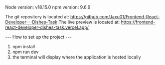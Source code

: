 Node version: v18.15.0
npm version: 9.6.6

The git repository is located at: https://github.com/Jaxu01/Frontend-React-Developer---Dishes-Task
The live preview is located at: https://frontend-react-developer-dishes-task.vercel.app/

--- How to set up the project ---

1. npm install
2. npm run dev
3. the terminal will display where the application is hosted locally